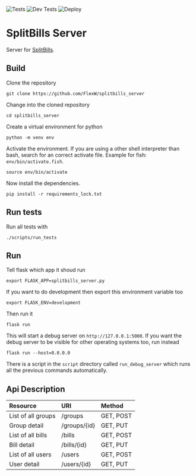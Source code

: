 ![Tests](https://github.com/FlexW/splitbills_server/workflows/Tests/badge.svg)
![Dev Tests](https://github.com/FlexW/splitbills_server/workflows/Dev%20Tests/badge.svg)
![Deploy](https://github.com/FlexW/splitbills_server/workflows/Deploy/badge.svg)

# SplitBills Server

Server for [SplitBills](https://gitlab.com/flexw/splitbills).

## Build
Clone the repository
```
git clone https://github.com/FlexW/splitbills_server
```
Change into the cloned repository
```
cd splitbills_server
```
Create a virtual environment for python
```
python -m venv env
```
Activate the environment. If you are using a other shell interpreter
than bash, search for an correct activate file. Example for fish:
`env/bin/activate.fish`.
```
source env/bin/activate
```
Now install the dependencies.
```
pip install -r requirements_lock.txt
```
## Run tests
Run all tests with
```
./scripts/run_tests
```

## Run
Tell flask which app it shoud run
```
export FLASK_APP=splitbills_server.py
```
If you want to do development then export this environment variable
too
```
export FLASK_ENV=development
```
Then run it
```
flask run
```
This will start a debug server on `http://127.0.0.1:5000`. If you want
the debug server to be visible for other operating systems too, run
instead
```
flask run --host=0.0.0.0
```
There is a script in the `script` directory called `run_debug_server`
which runs all the previous commands automatically.

## Api Description

| Resource           | URI          | Method    |
|:-------------------|:-------------|:----------|
| List of all groups | /groups      | GET, POST |
| Group detail       | /groups/{id} | GET, PUT  |
| List of all bills  | /bills       | GET, POST |
| Bill detail        | /bills/{id}  | GET, PUT  |
| List of all users  | /users       | GET, POST |
| User detail        | /users/{id}  | GET, PUT  |
